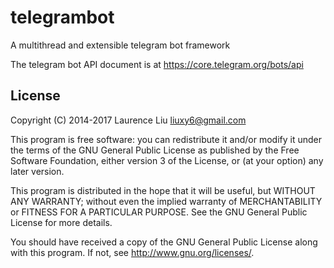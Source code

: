 # telegrambot

A multithread and extensible telegram bot framework

The telegram bot API document is at <a href="https://core.telegram.org/bots/api">https://core.telegram.org/bots/api</a>

## License

Copyright (C) 2014-2017  Laurence Liu <liuxy6@gmail.com>

This program is free software: you can redistribute it and/or modify it under the terms of the GNU General Public License as published by the Free Software Foundation, either version 3 of the License, or (at your option) any later version.

This program is distributed in the hope that it will be useful, but WITHOUT ANY WARRANTY; without even the implied warranty of MERCHANTABILITY or FITNESS FOR A PARTICULAR PURPOSE.  See the GNU General Public License for more details.

You should have received a copy of the GNU General Public License along with this program.  If not, see <http://www.gnu.org/licenses/>.

